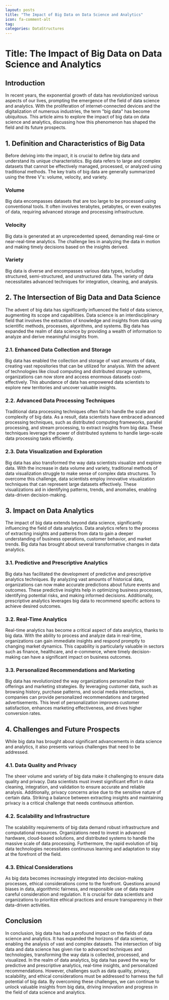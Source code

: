 ```yaml
---
layout: posts
title: "The Impact of Big Data on Data Science and Analytics"
icon: fa-comment-alt
tag:      
categories: DataStructures
---
```



# Title: The Impact of Big Data on Data Science and Analytics

## Introduction

In recent years, the exponential growth of data has revolutionized various aspects of our lives, prompting the emergence of the field of data science and analytics. With the proliferation of internet-connected devices and the digitalization of numerous industries, the term "big data" has become ubiquitous. This article aims to explore the impact of big data on data science and analytics, discussing how this phenomenon has shaped the field and its future prospects.

## 1. Definition and Characteristics of Big Data

Before delving into the impact, it is crucial to define big data and understand its unique characteristics. Big data refers to large and complex datasets that cannot be effectively managed, processed, or analyzed using traditional methods. The key traits of big data are generally summarized using the three V's: volume, velocity, and variety.

### Volume

Big data encompasses datasets that are too large to be processed using conventional tools. It often involves terabytes, petabytes, or even exabytes of data, requiring advanced storage and processing infrastructure.

### Velocity

Big data is generated at an unprecedented speed, demanding real-time or near-real-time analytics. The challenge lies in analyzing the data in motion and making timely decisions based on the insights derived.

### Variety

Big data is diverse and encompasses various data types, including structured, semi-structured, and unstructured data. The variety of data necessitates advanced techniques for integration, cleaning, and analysis.

## 2. The Intersection of Big Data and Data Science

The advent of big data has significantly influenced the field of data science, augmenting its scope and capabilities. Data science is an interdisciplinary field that involves the extraction of knowledge and insights from data using scientific methods, processes, algorithms, and systems. Big data has expanded the realm of data science by providing a wealth of information to analyze and derive meaningful insights from.

### 2.1. Enhanced Data Collection and Storage

Big data has enabled the collection and storage of vast amounts of data, creating vast repositories that can be utilized for analysis. With the advent of technologies like cloud computing and distributed storage systems, organizations can now store and access enormous datasets cost-effectively. This abundance of data has empowered data scientists to explore new territories and uncover valuable insights.

### 2.2. Advanced Data Processing Techniques

Traditional data processing techniques often fail to handle the scale and complexity of big data. As a result, data scientists have embraced advanced processing techniques, such as distributed computing frameworks, parallel processing, and stream processing, to extract insights from big data. These techniques leverage the power of distributed systems to handle large-scale data processing tasks efficiently.

### 2.3. Data Visualization and Exploration

Big data has also transformed the way data scientists visualize and explore data. With the increase in data volume and variety, traditional methods of data visualization struggle to make sense of complex data structures. To overcome this challenge, data scientists employ innovative visualization techniques that can represent large datasets effectively. These visualizations aid in identifying patterns, trends, and anomalies, enabling data-driven decision-making.

## 3. Impact on Data Analytics

The impact of big data extends beyond data science, significantly influencing the field of data analytics. Data analytics refers to the process of extracting insights and patterns from data to gain a deeper understanding of business operations, customer behavior, and market trends. Big data has brought about several transformative changes in data analytics.

### 3.1. Predictive and Prescriptive Analytics

Big data has facilitated the development of predictive and prescriptive analytics techniques. By analyzing vast amounts of historical data, organizations can now make accurate predictions about future events and outcomes. These predictive insights help in optimizing business processes, identifying potential risks, and making informed decisions. Additionally, prescriptive analytics leverages big data to recommend specific actions to achieve desired outcomes.

### 3.2. Real-Time Analytics

Real-time analytics has become a critical aspect of data analytics, thanks to big data. With the ability to process and analyze data in real-time, organizations can gain immediate insights and respond promptly to changing market dynamics. This capability is particularly valuable in sectors such as finance, healthcare, and e-commerce, where timely decision-making can have a significant impact on business outcomes.

### 3.3. Personalized Recommendations and Marketing

Big data has revolutionized the way organizations personalize their offerings and marketing strategies. By leveraging customer data, such as browsing history, purchase patterns, and social media interactions, companies can provide personalized recommendations and targeted advertisements. This level of personalization improves customer satisfaction, enhances marketing effectiveness, and drives higher conversion rates.

## 4. Challenges and Future Prospects

While big data has brought about significant advancements in data science and analytics, it also presents various challenges that need to be addressed.

### 4.1. Data Quality and Privacy

The sheer volume and variety of big data make it challenging to ensure data quality and privacy. Data scientists must invest significant effort in data cleaning, integration, and validation to ensure accurate and reliable analysis. Additionally, privacy concerns arise due to the sensitive nature of certain data. Striking a balance between extracting insights and maintaining privacy is a critical challenge that needs continuous attention.

### 4.2. Scalability and Infrastructure

The scalability requirements of big data demand robust infrastructure and computational resources. Organizations need to invest in advanced hardware, cloud-based solutions, and distributed systems to handle the massive scale of data processing. Furthermore, the rapid evolution of big data technologies necessitates continuous learning and adaptation to stay at the forefront of the field.

### 4.3. Ethical Considerations

As big data becomes increasingly integrated into decision-making processes, ethical considerations come to the forefront. Questions around biases in data, algorithmic fairness, and responsible use of data require careful consideration and regulation. It is crucial for data scientists and organizations to prioritize ethical practices and ensure transparency in their data-driven activities.

## Conclusion

In conclusion, big data has had a profound impact on the fields of data science and analytics. It has expanded the horizons of data science, enabling the analysis of vast and complex datasets. The intersection of big data and data science has given rise to advanced techniques and technologies, transforming the way data is collected, processed, and visualized. In the realm of data analytics, big data has paved the way for predictive and prescriptive analytics, real-time insights, and personalized recommendations. However, challenges such as data quality, privacy, scalability, and ethical considerations must be addressed to harness the full potential of big data. By overcoming these challenges, we can continue to unlock valuable insights from big data, driving innovation and progress in the field of data science and analytics.